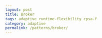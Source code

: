 ```yaml
---
layout: post
title: Broker
tags: adaptive runtime-flexibility cpsa-f
category: adaptive
permalink: /patterns/broker/
---
```

